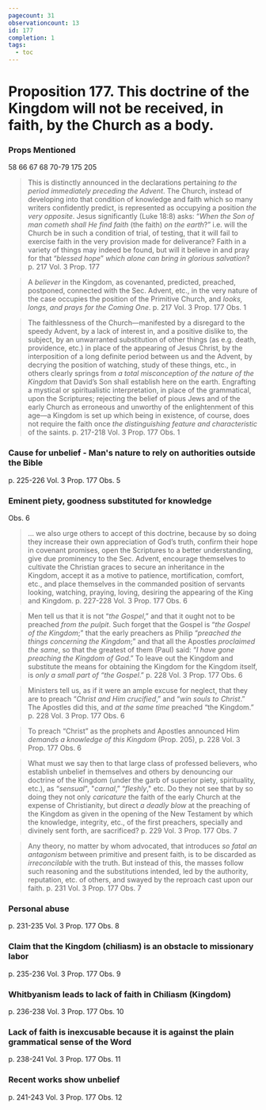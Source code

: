 ```yaml
---
pagecount: 31
observationcount: 13
id: 177
completion: 1
tags:
  - toc
---
```

# Proposition 177. This doctrine of the Kingdom will not be received, in faith, by the Church as a body.

### Props Mentioned
58 66 67 68 70-79 175 205

>This is distinctly announced in the declarations pertaining *to the period immediately preceding the Advent*. The Church, instead of developing into that condition of knowledge and faith which so many writers confidently predict, is represented as occupying a position *the very opposite*. Jesus significantly (Luke 18:8) asks: “*When the Son of man cometh shall He find faith* (the faith) *on the earth*?” i.e. will the Church be in such a condition of trial, of testing, that it will fail to exercise faith in the very provision made for deliverance? Faith in a variety of things may indeed be found, but will it believe in and pray for that “*blessed hope*” *which alone can bring in glorious salvation*?
>p. 217 Vol. 3 Prop. 177 

>A *believer* in the Kingdom, as covenanted, predicted, preached, postponed, connected with the Sec. Advent, etc., in the very nature of the case occupies the position of the Primitive Church, and *looks, longs, and prays for the Coming One*.
>p. 217 Vol. 3 Prop. 177 Obs. 1

>The faithlessness of the Church—manifested by a disregard to the speedy Advent, by a lack of interest in, and a positive dislike to, the subject, by an unwarranted substitution of other things (as e.g. death, providence, etc.) in place of the appearing of Jesus Christ, by the interposition of a long definite period between us and the Advent, by decrying the position of watching, study of these things, etc., in others clearly springs from *a total misconception of the nature of the Kingdom* that David’s Son shall establish here on the earth. Engrafting a mystical or spiritualistic interpretation, in place of the grammatical, upon the Scriptures; rejecting the belief of pious Jews and of the early Church as erroneous and unworthy of the enlightenment of this age—a Kingdom is set up which being in existence, of course, does not require the faith once *the distinguishing feature and characteristic* of the saints.
>p. 217-218 Vol. 3 Prop. 177 Obs. 1
### Cause for unbelief - Man's nature to rely on authorities outside the Bible
p. 225-226 Vol. 3 Prop. 177 Obs. 5
### Eminent piety, goodness substituted for knowledge
Obs. 6

>... we also urge others to accept of this doctrine, because by so doing they increase their own appreciation of God’s truth, confirm their hope in covenant promises, open the Scriptures to a better understanding, give due prominency to the Sec. Advent, encourage themselves to cultivate the Christian graces to secure an inheritance in the Kingdom, accept it as a motive to patience, mortification, comfort, etc., and place themselves in the commanded position of servants looking, watching, praying, loving, desiring the appearing of the King and Kingdom.
>p. 227-228 Vol. 3 Prop. 177 Obs. 6

>Men tell us that it is not “*the Gospel*,” and that it ought not to be preached *from the pulpit*. Such forget that the Gospel is “*the Gospel of the Kingdom*;” that the early preachers as Philip “*preached the things concerning the Kingdom*;” and that all the Apostles *proclaimed the same*, so that the greatest of them (Paul) said: “*I have gone preaching the Kingdom of God*.” To leave out the Kingdom and substitute the means for obtaining the Kingdom for the Kingdom itself, is *only a small part of “the Gospel*.”
>p. 228 Vol. 3 Prop. 177 Obs. 6

>Ministers tell us, as if it were an ample excuse for neglect, that they are to preach “*Christ and Him crucified*,” and “*win souls to Christ*.” The Apostles did this, and *at the same time* preached “the Kingdom.”
>p. 228 Vol. 3 Prop. 177 Obs. 6

>To preach “Christ” as the prophets and Apostles announced Him *demands a knowledge of this Kingdom* (Prop. 205),
>p. 228 Vol. 3 Prop. 177 Obs. 6

>What must we say then to that large class of professed believers, who establish unbelief in themselves and others by denouncing our doctrine of the Kingdom (under the garb of superior piety, spirituality, etc.), as “*sensual*", "*carnal*,” “*fleshly*," etc. Do they not see that by so doing they not only *caricature* the faith of the early Church at the expense of Christianity, but direct *a deadly blow* at the preaching of the Kingdom as given in the opening of the New Testament by which the knowledge, integrity, etc., of the first preachers, specially and divinely sent forth, are sacrificed?
>p. 229 Vol. 3 Prop. 177 Obs. 7

>Any theory, no matter by whom advocated, that introduces *so fatal an antagonism* between primitive and present faith, is to be discarded as *irreconcilable* with the truth. But instead of this, the masses follow such reasoning and the substitutions intended, led by the authority, reputation, etc. of others, and swayed by the reproach cast upon our faith.
>p. 231 Vol. 3 Prop. 177 Obs. 7
### Personal abuse
p. 231-235 Vol. 3 Prop. 177 Obs. 8
### Claim that the Kingdom (chiliasm) is an obstacle to missionary labor
p. 235-236 Vol. 3 Prop. 177 Obs. 9 
### Whitbyanism leads to lack of faith in Chiliasm (Kingdom)
p. 236-238 Vol. 3 Prop. 177 Obs. 10
### Lack of faith is inexcusable because it is against the plain grammatical sense of the Word
p. 238-241 Vol. 3 Prop. 177 Obs. 11
### Recent works show unbelief
p. 241-243 Vol. 3 Prop. 177 Obs. 12









